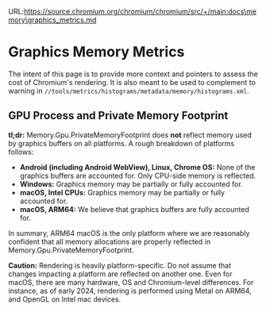 URL:https://source.chromium.org/chromium/chromium/src/+/main:docs\memory\graphics_metrics.md
# Graphics Memory Metrics

The intent of this page is to provide more context and pointers to assess the
cost of Chromium's rendering. It is also meant to be used to complement to
warning in `//tools/metrics/histograms/metadata/memory/histograms.xml`.

## GPU Process and Private Memory Footprint

**tl;dr:** Memory.Gpu.PrivateMemoryFootprint does **not** reflect memory used by
graphics buffers on all platforms. A rough breakdown of platforms follows:

- **Android (including Android WebView), Linux, Chrome OS:** None of the
  graphics buffers are accounted for. Only CPU-side memory is reflected.
- **Windows:** Graphics memory may be partially or fully accounted for.
- **macOS, Intel CPUs:** Graphics memory may be partially or fully accounted for.
- **macOS, ARM64:** We believe that graphics buffers are fully accounted for.

In summary, ARM64 macOS is the only platform where we are reasonably confident
that all memory allocations are properly reflected in
Memory.Gpu.PrivateMemoryFootprint.

**Caution:** Rendering is heavily platform-specific. Do not assume that changes
impacting a platform are reflected on another one. Even for macOS, there are
many hardware, OS and Chromium-level differences. For instance, as of early
2024, rendering is performed using Metal on ARM64, and OpenGL on Intel mac
devices.
